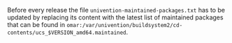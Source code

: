 Before every release the file `univention-maintained-packages.txt` has to be updated by replacing its content with the latest list of maintained packages that can be found in `omar:/var/univention/buildsystem2/cd-contents/ucs_$VERSION_amd64.maintained`.
